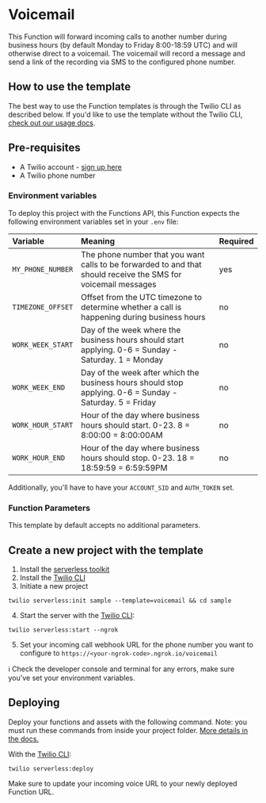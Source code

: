 # Voicemail

This Function will forward incoming calls to another number during business hours (by default Monday to Friday 8:00-18:59 UTC) and will otherwise direct to a voicemail. The voicemail will record a message and send a link of the recording via SMS to the configured phone number.

## How to use the template

The best way to use the Function templates is through the Twilio CLI as described below. If you'd like to use the template without the Twilio CLI, [check out our usage docs](../docs/USING_FUNCTIONS.md).

## Pre-requisites

- A Twilio account - [sign up here](https://www.twilio.com/try-twilio)
- A Twilio phone number

### Environment variables

To deploy this project with the Functions API, this Function expects the following environment variables set in your `.env` file:

| Variable          | Meaning                                                                                                        | Required |
| :---------------- | :------------------------------------------------------------------------------------------------------------- | :------- |
| `MY_PHONE_NUMBER` | The phone number that you want calls to be forwarded to and that should receive the SMS for voicemail messages | yes      |
| `TIMEZONE_OFFSET` | Offset from the UTC timezone to determine whether a call is happening during business hours                    | no       |
| `WORK_WEEK_START` | Day of the week where the business hours should start applying. 0-6 = Sunday - Saturday. 1 = Monday            | no       |
| `WORK_WEEK_END`   | Day of the week after which the business hours should stop applying. 0-6 = Sunday - Saturday. 5 = Friday       | no       |
| `WORK_HOUR_START` | Hour of the day where business hours should start. 0-23. 8 = 8:00:00 = 8:00:00AM                               | no       |
| `WORK_HOUR_END`   | Hour of the day where business hours should stop. 0-23. 18 = 18:59:59 = 6:59:59PM                              | no       |

Additionally, you'll have to have your `ACCOUNT_SID` and `AUTH_TOKEN` set.

### Function Parameters

This template by default accepts no additional parameters.

## Create a new project with the template

1. Install the [serverless toolkit](https://www.twilio.com/docs/labs/serverless-toolkit/getting-started)
2. Install the [Twilio CLI](https://www.twilio.com/docs/twilio-cli/quickstart#install-twilio-cli)
3. Initiate a new project

```
twilio serverless:init sample --template=voicemail && cd sample
```

4. Start the server with the [Twilio CLI](https://www.twilio.com/docs/twilio-cli/quickstart):

```
twilio serverless:start --ngrok
```

5. Set your incoming call webhook URL for the phone number you want to configure to `https://<your-ngrok-code>.ngrok.io/voicemail`

ℹ️ Check the developer console and terminal for any errors, make sure you've set your environment variables.

## Deploying

Deploy your functions and assets with the following command. Note: you must run these commands from inside your project folder. [More details in the docs.](https://www.twilio.com/docs/labs/serverless-toolkit)

With the [Twilio CLI](https://www.twilio.com/docs/twilio-cli/quickstart):

```
twilio serverless:deploy
```

Make sure to update your incoming voice URL to your newly deployed Function URL.
